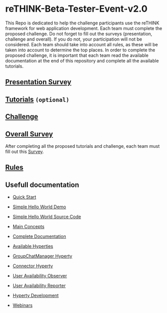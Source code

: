 # reTHINK-Beta-Tester-Event-v2.0

This Repo is dedicated to help the challenge participants use the reTHINK framework for web application development. Each team must complete the proposed challenge. Do not forget to fill out the surveys (presentation, challenge and overall). If you do not, your participation will not be considered. Each team should take into account all rules, as these will be taken into account to determine the top places. In order to complete the proposed challenge, it is important that each team read the available documentation at the end of this repository and complete all the available tutorials. 


## [Presentation Survey](https://docs.google.com/forms/d/e/1FAIpQLSdw1j5PgpXWcHTNHzt6v7fRI_IEaWl5EZaWYgDSoDVozR8RzQ/viewform)

## [Tutorials](./Tutorials.md) `(optional)`

## [Challenge](./Challenge.md)

## [Overall Survey](https://docs.google.com/forms/d/e/1FAIpQLScHq4aD7SOVrfHwWX92D_GW-VOhDlzfsIdjMvI4gYPPDXl6SQ/viewform)

After completing all the proposed tutorials and challenge, each team must fill out this [Survey](https://docs.google.com/forms/d/e/1FAIpQLScHq4aD7SOVrfHwWX92D_GW-VOhDlzfsIdjMvI4gYPPDXl6SQ/viewform).

## [Rules](./rules.md)


## Usefull documentation

* [Quick Start](https://rethink-project.github.io/specs/tutorials/readme/)

* [Simple Hello World Demo](https://rethink-project.github.io/dev-app/)

* [Simple Hello World Source Code](https://github.com/reTHINK-project/dev-app/)

* [Main Concepts](https://rethink-project.github.io/specs/concepts/foundations/)

* [Complete Documentation](https://rethink-project.github.io/specs/)

* [Available Hyperties](https://rethink-project.github.io/dev-hyperty/)

* [GroupChatManager Hyperty](https://rethink-project.github.io/dev-hyperty/hyperties/Group-Chat-Manager-Hyperty/)

* [Connector Hyperty](https://rethink-project.github.io/dev-hyperty/hyperties/Connector-Hyperty/)

* [User Availability Observer](https://rethink-project.github.io/dev-hyperty/hyperties/User-Availability-Observer-Hyperty/)

* [User Availability Reporter](https://rethink-project.github.io/dev-hyperty/hyperties/User-Availability-Reporter-Hyperty/)

* [Hyperty Development](https://rethink-project.github.io/specs/tutorials/development-of-hyperties/)

* [Webinars](https://www.youtube.com/channel/UC4xTKj2ZvhUyJosA_fLeAhg)
